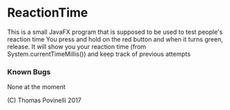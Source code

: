 # ReactionTime

This is a small JavaFX program that is supposed to be used to test people's reaction time
You press and hold on the red button and when it turns green, release. It will show
you your reaction time (from System.currentTimeMillis()) and keep track of previous attempts

### Known Bugs
None at the moment

(C) Thomas Povinelli 2017
